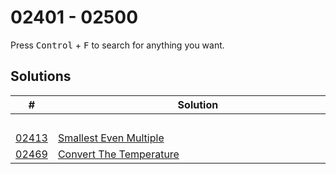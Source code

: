 # 02401 - 02500

Press <kbd>Control</kbd> + <kbd>F</kbd> to search for anything you want.

## Solutions
| # | Solution | Topic | Difficulty |
| --- | --- | --- | --- |
| | &emsp;&emsp;&emsp;&emsp;&emsp;&emsp;&emsp;&emsp;&emsp;&emsp;&emsp;&emsp;&emsp;&emsp;&emsp;&emsp;&emsp;&emsp;&emsp;&emsp;&emsp;&emsp;&emsp;&emsp;&emsp;&emsp;&emsp;&emsp; | &emsp;&emsp;&emsp;&emsp;&emsp;&emsp;&emsp;&emsp;&emsp;&emsp; | |  
| [02413](https://leetcode.com/problems/smallest-even-multiple/) | [Smallest Even Multiple](02413-smallest-even-multiple.cpp) | `Number-Theory` | Easy |  
| [02469](https://leetcode.com/problems/convert-the-temperature/) | [Convert The Temperature](02469-convert-the-temperature.cpp) | `Math` | Easy |  
